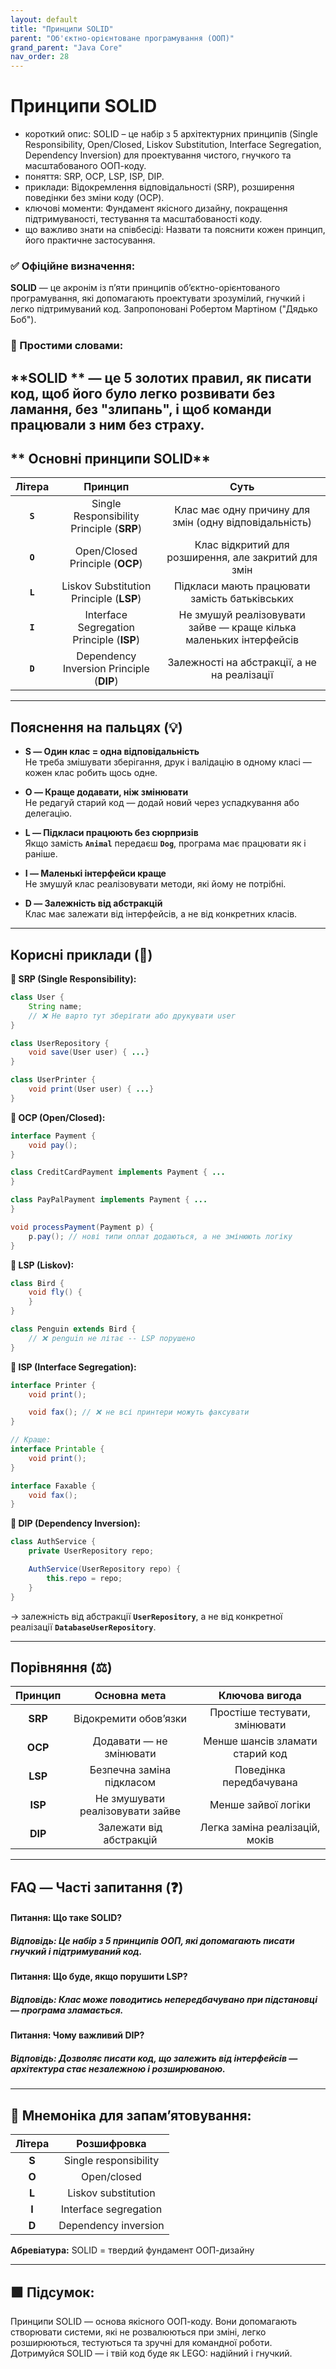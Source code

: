 ```yaml
---
layout: default
title: "Принципи SOLID"
parent: "Об'єктно-орієнтоване програмування (ООП)"
grand_parent: "Java Core"
nav_order: 28
---
```


# Принципи SOLID

* короткий опис: SOLID – це набір з 5 архітектурних принципів (Single Responsibility, Open/Closed, Liskov Substitution,
  Interface Segregation, Dependency Inversion) для проектування чистого, гнучкого та масштабованого ООП-коду.
* поняття: SRP, OCP, LSP, ISP, DIP.
* приклади: Відокремлення відповідальності (SRP), розширення поведінки без зміни коду (OCP).
* ключові моменти: Фундамент якісного дизайну, покращення підтримуваності, тестування та масштабованості коду.
* що важливо знати на співбесіді: Назвати та пояснити кожен принцип, його практичне застосування.

### **✅ Офіційне визначення:**

**SOLID** — це акронім із п’яти принципів об’єктно-орієнтованого програмування, які допомагають проектувати зрозумілий,
гнучкий і легко підтримуваний код. Запропоновані Робертом Мартіном ("Дядько Боб").

### **🧠 Простими словами:**

**SOLID
** — це 5 золотих правил, як писати код, щоб його було легко розвивати без ламання, без "злипань", і щоб команди працювали з ним без страху.
---

## ** Основні принципи SOLID**

| Літера  |                  Принцип                  |                                Суть                                |
|:-------:|:-----------------------------------------:|:------------------------------------------------------------------:|
| **`S`** | Single Responsibility Principle (**SRP**) |       Клас має одну причину для змін (одну відповідальність)       |
| **`O`** |      Open/Closed Principle (**OCP**)      |        Клас відкритий для розширення, але закритий для змін        |
| **`L`** |  Liskov Substitution Principle (**LSP**)  |           Підкласи мають працювати замість батьківських            |
| **`I`** | Interface Segregation Principle (**ISP**) | Не змушуй реалізовувати зайве — краще кілька маленьких інтерфейсів |
| **`D`** | Dependency Inversion Principle (**DIP**)  |            Залежності на абстракції, а не на реалізації            |

---

## **Пояснення на пальцях (💡)**

* **S — Один клас \= одна відповідальність**  
  Не треба змішувати зберігання, друк і валідацію в одному класі — кожен клас робить щось одне.

* **O — Краще додавати, ніж змінювати**  
  Не редагуй старий код — додай новий через успадкування або делегацію.

* **L — Підкласи працюють без сюрпризів**  
  Якщо замість **`Animal`** передаєш **`Dog`**, програма має працювати як і раніше.

* **I — Маленькі інтерфейси краще**  
  Не змушуй клас реалізовувати методи, які йому не потрібні.

* **D — Залежність від абстракцій**  
  Клас має залежати від інтерфейсів, а не від конкретних класів.

---

## **Корисні приклади (🧪)**

**🔸 SRP (Single Responsibility):**

```java
class User {
    String name;
    // ❌ Не варто тут зберігати або друкувати user
}

class UserRepository {
    void save(User user) { ...}
}

class UserPrinter {
    void print(User user) { ...}
}
```

**🔸 OCP (Open/Closed):**

```java
interface Payment {
    void pay();
}

class CreditCardPayment implements Payment { ...
}

class PayPalPayment implements Payment { ...
}

void processPayment(Payment p) {
    p.pay(); // нові типи оплат додаються, а не змінюють логіку
}
```

**🔸 LSP (Liskov):**

```java
class Bird {
    void fly() {
    }
}

class Penguin extends Bird {
    // ❌ penguin не літає -- LSP порушено
}
```

**🔸 ISP (Interface Segregation):**

```java
interface Printer {
    void print();

    void fax(); // ❌ не всі принтери можуть факсувати
}

// Краще:
interface Printable {
    void print();
}

interface Faxable {
    void fax();
}
```

**🔸 DIP (Dependency Inversion):**

```java
class AuthService {
    private UserRepository repo;

    AuthService(UserRepository repo) {
        this.repo = repo;
    }
}
```

-> залежність від абстракції **`UserRepository`**, а не від конкретної реалізації **`DatabaseUserRepository`**.

---

## **Порівняння (⚖️)**

| Принцип |           Основна мета           |         Ключова вигода          |
|:-------:|:--------------------------------:|:-------------------------------:|
| **SRP** |      Відокремити обов’язки       |  Простіше тестувати, змінювати  |
| **OCP** |     Додавати — не змінювати      | Менше шансів зламати старий код |
| **LSP** |    Безпечна заміна підкласом     |     Поведінка передбачувана     |
| **ISP** | Не змушувати реалізовувати зайве |       Менше зайвої логіки       |
| **DIP** |     Залежати від абстракцій      | Легка заміна реалізацій, моків  |

---

## **FAQ — Часті запитання (❓)**

#### **Питання:** Що таке SOLID?

##### **Відповідь:** Це набір з 5 принципів ООП, які допомагають писати гнучкий і підтримуваний код.

#### **Питання:** Що буде, якщо порушити LSP?

##### **Відповідь:** Клас може поводитись непередбачувано при підстановці — програма зламається.

#### **Питання:** Чому важливий DIP?

##### **Відповідь:** Дозволяє писати код, що залежить від інтерфейсів — архітектура стає незалежною і розширюваною.

---

## **🧠 Мнемоніка для запам’ятовування:**

| Літера |      Розшифровка      |
|:------:|:---------------------:|
| **S**  | Single responsibility |
| **O**  |      Open/closed      |
| **L**  |  Liskov substitution  |
| **I**  | Interface segregation |
| **D**  | Dependency inversion  |

**Абревіатура:** SOLID \= твердий фундамент ООП-дизайну

---

## **🟩 Підсумок:**

Принципи SOLID — основа якісного ООП-коду. Вони допомагають створювати системи, які не розвалюються при зміні, легко
розширюються, тестуються та зручні для командної роботи. Дотримуйся SOLID — і твій код буде як LEGO: надійний і гнучкий.
